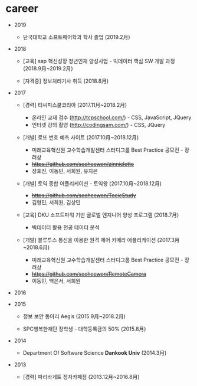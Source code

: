 # career

+ 2019

   + 단국대학교 소프트웨어학과 학사 졸업 (2019.2月)  
   
   
+ 2018

   + [교육] sap 혁신성장 청년인재 양성사업 - 빅데이터 핵심 SW 개발 과정 (2018.9月~2019.2月)   
   
   + [자격증] 정보처리기사 취득 (2018.8月)  
   
   
+ 2017

   + [경력] 티씨피스쿨코리아 (2017.11月~2018.2月)  
      + 온라인 교재 검수 (http://tcpschool.com/) - CSS, JavaScript, JQuery 
      + 인터넷 강의 촬영 (http://codingsam.com/) - CSS, JQuery 
  
   + [개발] 로또 번호 예측 사이트 (2017.10月~2018.12月)  
      + 미래교육혁신원 교수학습개발센터 스터디그룹 Best Practice 공모전 - 장려상 
      + ~~https://github.com/seoheewon/zinnielotto~~
      + 장호진, 이동민, 서희원, 유지은
  
   + [개발] 토익 종합 어플리케이션 - 토익왕 (2017.10月~2018.12月)
      + ~~https://github.com/seoheewon/ToeicStudy~~
      + 김형민, 서희원, 김상민
 
   + [교육] DKU 소프트파워 기반 글로벌 엔지니어 양성 프로그램 (2018.7月)
      + 빅데이터 활용 전공 데이터 분석
 
   + [개발] 블루투스 통신을 이용한 원격 제어 카메라 애플리케이션 (2017.3月~2018.6月)
      + 미래교육혁신원 교수학습개발센터 스터디그룹 Best Practice 공모전 - 장려상 
      + ~~https://github.com/seoheewon/RemoteCamera~~
      + 이동민, 백은서, 서희원


+ 2016


+ 2015

   + 정보 보안 동아리 Aegis (2015.9月~2018.2月)
   
   + SPC행복한재단 장학생 - 대학등록금의 50% (2015.8月)


+ 2014

   + Department Of Software Science **Dankook Univ** (2014.3月)
   
   
+ 2013
 
   + [경력] 파리바게트 정자카페점 (2013.12月~2016.8月)

